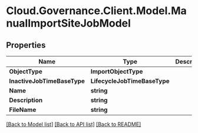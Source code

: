 # Cloud.Governance.Client.Model.ManualImportSiteJobModel
## Properties

Name | Type | Description | Notes
------------ | ------------- | ------------- | -------------
**ObjectType** | **ImportObjectType** |  | [optional] 
**InactiveJobTimeBaseType** | **LifecycleJobTimeBaseType** |  | [optional] 
**Name** | **string** |  | [optional] 
**Description** | **string** |  | [optional] 
**FileName** | **string** |  | [optional] 

[[Back to Model list]](../README.md#documentation-for-models) [[Back to API list]](../README.md#documentation-for-api-endpoints) [[Back to README]](../README.md)

